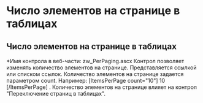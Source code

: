 ﻿---
description: 2.4.7
---
# Число элементов на странице в таблицах
## Число элементов на странице в таблицах
*Имя контрола в веб-части: zw_PerPaging.ascx
Контрол позволяет изменять количество элементов на странице. Представляется ссылкой или списком ссылок. Количество элементов на странице задается параметром count. 
Например: [ItemsPerPage count="10"] 10 [/ItemsPerPage] . 
Количество элементов на странице влияет на контрол "Переключение страниц в таблицах".
